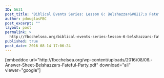 ```yaml
---
ID: 5631
post_title: 'Biblical Events Series: Lesson 6: Belshazzar&#8217;s Fateful Party'
author: pdouglasFBC
post_excerpt: ""
layout: post
permalink: >
  http://fbcchelsea.org/biblical-events-series-lesson-6-belshazzars-fateful-party/
published: true
post_date: 2016-08-14 17:06:24
---
```

<p>[embeddoc url="http://fbcchelsea.org/wp-content/uploads/2016/08/06.-Answer-Sheet-Belshazzars-Fateful-Party.pdf" download="all" viewer="google"]</p>